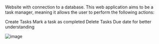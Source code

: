 Website with connection to a database. This web application aims to be a task manager, meaning it allows the user to perform the following actions:

Create Tasks
Mark a task as completed
Delete Tasks
Due date for better understanding



![image](https://github.com/CoLiMaNo/Task-manager-web-app/assets/130969858/52a7f6df-c55e-4070-a20a-ac3cc34ca0eb)


